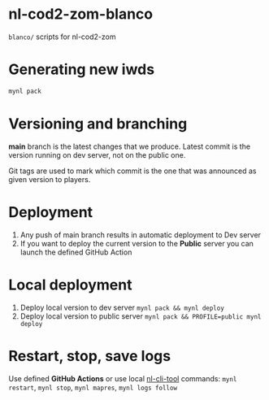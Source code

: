 # nl-cod2-zom-blanco

`blanco/` scripts for nl-cod2-zom

# Generating new iwds

```sh
mynl pack
```

# Versioning and branching

**main** branch is the latest changes that we produce. Latest commit is the version running on dev server, not on the public one.

Git tags are used to mark which commit is the one that was announced as given version to players.

# Deployment

1. Any push of main branch results in automatic deployment to Dev server
2. If you want to deploy the current version to the **Public** server you can launch the defined GitHub Action

# Local deployment

1. Deploy local version to dev server `mynl pack && mynl deploy`
2. Deploy local version to public server `mynl pack && PROFILE=public mynl deploy`

# Restart, stop, save logs

Use defined **GitHub Actions** or use local [nl-cli-tool](https://github.com/nl-squad/nl-cli-tool) commands: `mynl restart`, `mynl stop`, `mynl mapres`, `mynl logs follow`


